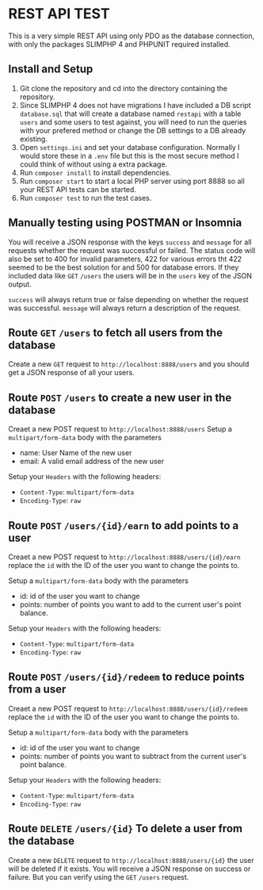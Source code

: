 # REST API TEST

This is a very simple REST API using only PDO as the database connection, with only the packages SLIMPHP 4 and PHPUNIT required installed.


## Install and Setup

  1. Git clone the repository and cd into the directory containing the repository.
  2. Since SLIMPHP 4 does not have migrations I have included a DB script `database.sql` that will create a database named `restapi` with a table `users` and some users to test against, you will need to run the queries with your prefered method or change the DB settings to a DB already existing.
  3. Open `settings.ini` and set your database configuration. Normally I would store these in a `.env` file but this is the most secure method I could think of without using a extra package.
  4. Run `composer install` to install dependencies.
  5. Run `composer start` to start a local PHP server using port 8888 so all your REST API tests can be started.
  6. Run `composer test` to run the test cases.

## Manually testing using POSTMAN or Insomnia

You will receive a JSON response with the keys `success` and `message` for all requests whether the request was successful or failed. The status code will also be set to 400 for invalid parameters, 422 for various errors tht 422 seemed to be the best solution for and 500 for database errors. If they included data like `GET` `/users` the users will be in the `users` key of the JSON output. 

`success` will always return true or false depending on whether the request was successful.
`message` will always return a description of the request.

## Route `GET` `/users` to fetch all users from the database

Create a new `GET` request to `http://localhost:8888/users` and you should get a JSON response of all your users.

## Route `POST` `/users` to create a new user in the database

Creaet a new POST request to `http://localhost:8888/users`
Setup a `multipart/form-data` body with the parameters

- name: User Name of the new user
- email: A valid email address of the new user

Setup your `Headers` with the following headers:

- `Content-Type`: `multipart/form-data`
- `Encoding-Type`: `raw`

## Route `POST` `/users/{id}/earn` to add points to a user

Creaet a new POST request to `http://localhost:8888/users/{id}/earn` replace the `id` with the ID of the user you want to change the points to.

Setup a `multipart/form-data` body with the parameters

- id: id of the user you want to change
- points: number of points you want to add to the current user's point balance.

Setup your `Headers` with the following headers:

- `Content-Type`: `multipart/form-data`
- `Encoding-Type`: `raw`

## Route `POST` `/users/{id}/redeem` to reduce points from a user

Creaet a new POST request to `http://localhost:8888/users/{id}/redeem` replace the `id` with the ID of the user you want to change the points to.

Setup a `multipart/form-data` body with the parameters

- id: id of the user you want to change
- points: number of points you want to subtract from the current user's point balance.

Setup your `Headers` with the following headers:

- `Content-Type`: `multipart/form-data`
- `Encoding-Type`: `raw`

## Route `DELETE` `/users/{id}` To delete a user from the database

Create a new `DELETE` request to `http://localhost:8888/users/{id}` the user will be deleted if it exists. You will receive a JSON response on success or failure. But you can verify using the `GET` `/users` request.
